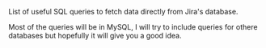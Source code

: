 List of useful SQL queries to fetch data directly from Jira's database.

Most of the queries will be in MySQL, I will try to include queries for othere databases but hopefully it will give you a good idea.

